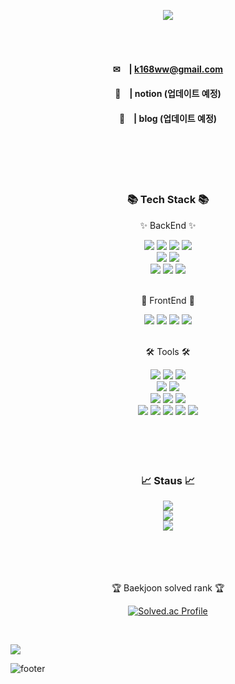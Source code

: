 <p align='center'>
    <img src="https://capsule-render.vercel.app/api?type=waving&color=auto&height=300&section=header&text=sunwoo%20GitHub&fontSize=90&animation=fadeIn&fontAlignY=38&descAlignY=51&descAlign=62"/>
</p>

<br />
<br /> 

  <div align=center>  
    
  #### ✉　| k168ww@gmail.com  
  
  #### 💼　| notion (업데이트 예정)　　　
  
  #### 📑　| blog (업데이트 예정)　　　　 　
  
<br />
<br />
<br />
<br />  

<div align=center>
	<h3>📚 Tech Stack 📚</h3>
	<p>✨ BackEnd ✨</p>
</div>
<div align="center">
	<img src="https://img.shields.io/badge/Java-007396?style=flat&logo=Conda-Forge&logoColor=white" />
	<img src="https://img.shields.io/badge/Kotlin-7F52FF?style=flat&logo=Kotlin&logoColor=white" />
	<img src="https://img.shields.io/badge/Spring-6DB33F?style=flat&logo=Spring&logoColor=white" />
  	<img src="https://img.shields.io/badge/springboot-6DB33F?style=flat&logo=springboot&logoColor=white" />
  	
  <br>
  	<img src="https://img.shields.io/badge/Mybatis-000000?style=flat&logo=Fluentd&logoColor=white" />
  	<img src="https://img.shields.io/badge/MySQL-4479A1?style=flat&logo=MySQL&logoColor=white" />
  <br>
  	<img src="https://img.shields.io/badge/Docker-%230db7ed.svg?style=flat&logo=docker&logoColor=white" /> 
  	<img src="https://img.shields.io/badge/Linux-FCC624?style=flat&logo=Linux&logoColor=white" />
  	<img src="https://img.shields.io/badge/Python-3776AB?style=flat&logo=python&logoColor=white" />  
</div>

<br>

<div align=center>
  <p>🎀 FrontEnd 🎀</p>
	<img src="https://img.shields.io/badge/HTML5-E34F26?style=flat&logo=HTML5&logoColor=white" />
	<img src="https://img.shields.io/badge/CSS3-1572B6?style=flat&logo=CSS3&logoColor=white" />
	<img src="https://img.shields.io/badge/JavaScript-F7DF1E?style=flat&logo=JavaScript&logoColor=white" />
  	<img src="https://img.shields.io/badge/React-61DAFB?style=flat&logo=react&logoColor=white" /> 
</div>

<br>

<div align=center>
	<p>🛠 Tools 🛠</p>
</div>
<div align=center>
	<img src="https://img.shields.io/badge/IntelliJ%20IDEAE-000000?style=flat&logo=EclipseIDE&logoColor=white" />
	<img src="https://img.shields.io/badge/Visual%20Studio%20Code-007ACC?style=flat&logo=VisualStudioCode&logoColor=white" />
	<img src="https://img.shields.io/badge/Android Studio-3DDC84?style=flat&logo=Android Studio&logoColor=white"/>
	<br>
	<img src="https://img.shields.io/badge/PyCharm-000000?style=flat&logo=PyCharm&logoColor=white"/>
 	<img src="https://img.shields.io/badge/Google Colab-F9AB00?style=flat&logo=Google Colab&logoColor=white" />
	<br>
	<img src="https://img.shields.io/badge/Tomcat-F8DC75?style=flat&logo=ApacheTomcat&logoColor=white" />
	<img src="https://img.shields.io/badge/AWS-232F3E?style=flat&logo=AmazonAWS&logoColor=white" />
	<img src="https://img.shields.io/badge/Kubernates-326CE5?style=flat&logo=kubernetes&logoColor="white" />
	<br>
	<img src="https://img.shields.io/badge/git-F05032?style=flat&logo=git&logoColor=white"/>
  	<img src="https://img.shields.io/badge/GitHub-181717?style=flat&logo=GitHub&logoColor=white" />
  	<img src= "https://img.shields.io/badge/Notion-%23000000.svg?style=flat&logo=notion&logoColor=white" />
   	<img src= "https://img.shields.io/badge/slack-4A154B?style=flat&logo=slack&logoColor=white" />
	<img src= "https://img.shields.io/badge/figma-F24E1E?style=flat&logo=figma&logoColor=white" />
		
</div>

<br>
<br>
<br>
<br>

<div align=center>
	<h3>📈 Staus 📈</h3>
</div>

<div align=center>
	<img src="https://github-readme-stats.vercel.app/api/top-langs/?username=k168ww&layout=compact">
	<br>
	<img src="https://github-readme-stats.vercel.app/api?username=k168ww&show_icons=true">
	<br>
	<img src="https://github-contributor-stats.vercel.app/api?username=k168ww">
	<br>
</div>

<br>
<br>
<br>
<br>

<p>🏆 Baekjoon solved rank 🏆</p>
	
[![Solved.ac Profile](http://mazassumnida.wtf/api/v2/generate_badge?boj=ssw1210)](https://solved.ac/ssw1210)
</div>
<br>

![](./profile-3d-contrib/profile-season-animate.svg)

![footer](https://capsule-render.vercel.app/api?type=slice&color=auto&height=100&section=footer)

